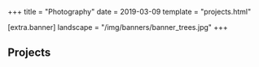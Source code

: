 +++
title = "Photography"
date = 2019-03-09
template = "projects.html"

[extra.banner]
landscape = "/img/banners/banner_trees.jpg"
+++
## Projects
